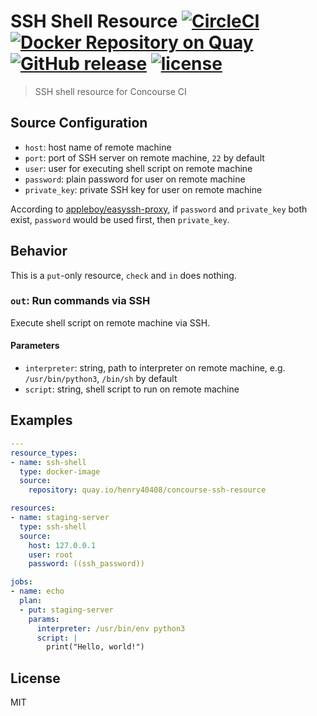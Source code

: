 # SSH Shell Resource [![CircleCI](https://circleci.com/gh/henry40408/ssh-shell-resource.svg?style=shield)](https://circleci.com/gh/henry40408/ssh-shell-resource) [![Docker Repository on Quay](https://quay.io/repository/henry40408/concourse-ssh-resource/status "Docker Repository on Quay")](https://quay.io/repository/henry40408/concourse-ssh-resource) [![GitHub release](https://img.shields.io/github/release/henry40408/ssh-shell-resource.svg)](https://github.com/henry40408/ssh-shell-resource) [![license](https://img.shields.io/github/license/henry40408/ssh-shell-resource.svg)](https://github.com/henry40408/ssh-shell-resource)

> SSH shell resource for Concourse CI

## Source Configuration

- `host`: host name of remote machine
- `port`: port of SSH server on remote machine, `22` by default
- `user`: user for executing shell script on remote machine
- `password`: plain password for user on remote machine
- `private_key`: private SSH key for user on remote machine

According to [appleboy/easyssh-proxy](https://github.com/appleboy/easyssh-proxy/blob/b777a323265704a7015f3526c3fe31b4f0daa722/easyssh.go#L69-L105), if `password` and `private_key` both exist, `password` would be used first, then `private_key`.

## Behavior

This is a `put`-only resource, `check` and `in` does nothing.

### `out`: Run commands via SSH

Execute shell script on remote machine via SSH.

#### Parameters

- `interpreter`: string, path to interpreter on remote machine, e.g. `/usr/bin/python3`, `/bin/sh` by default
- `script`: string, shell script to run on remote machine

## Examples

```yaml
---
resource_types:
- name: ssh-shell
  type: docker-image
  source:
    repository: quay.io/henry40408/concourse-ssh-resource

resources:
- name: staging-server
  type: ssh-shell
  source:
    host: 127.0.0.1
    user: root
    password: ((ssh_password))

jobs:
- name: echo
  plan:
  - put: staging-server
    params:
      interpreter: /usr/bin/env python3
      script: |
        print("Hello, world!")
```

## License

MIT
